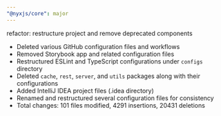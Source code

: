 ```yaml
---
"@nyxjs/core": major
---
```


refactor: restructure project and remove deprecated components

- Deleted various GitHub configuration files and workflows
- Removed Storybook app and related configuration files
- Restructured ESLint and TypeScript configurations under `configs` directory
- Deleted `cache`, `rest`, `server`, and `utils` packages along with their configurations
- Added IntelliJ IDEA project files (.idea directory)
- Renamed and restructured several configuration files for consistency
- Total changes: 101 files modified, 4291 insertions, 20431 deletions
